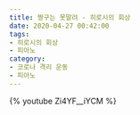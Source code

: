 ```yaml
---
title: 짱구는 못말려 - 히로시의 회상
date: 2020-04-27 00:42:00
tags: 
- 히로시의 회상
- 피아노
category:
- 코로나 격리 운동
- 피아노
---
```


{% youtube Zi4YF__iYCM %}

<!-- more -->
